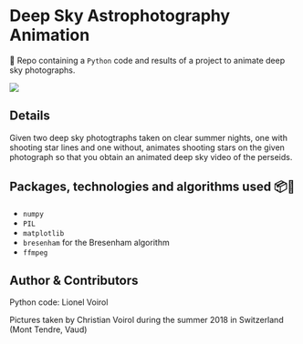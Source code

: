 # Deep Sky Astrophotography Animation
:milky_way: Repo containing a `Python` code and results of a project to animate deep sky photographs.

 ![](demo_video.gif)

## Details
Given two deep sky photogtraphs taken on clear summer nights, one with shooting star lines and one without, animates shooting stars on the given photograph so that you obtain an animated deep sky video of the perseids.

## Packages, technologies and algorithms used 📦:telescope:
- `numpy`
- `PIL`
- `matplotlib`
- `bresenham` for the Bresenham algorithm
- `ffmpeg`

## Author & Contributors
Python code: Lionel Voirol

Pictures taken by Christian Voirol during the summer 2018 in Switzerland (Mont Tendre, Vaud)
